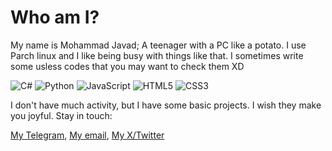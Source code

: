 # Who am I?
My name is Mohammad Javad; A teenager with a PC like a potato. I use Parch linux and I like being busy with things like that. I sometimes write some usless codes that you may want to check them XD

![C#](https://img.shields.io/badge/c%23-%23239120.svg?style=for-the-badge&logo=csharp&logoColor=white) ![Python](https://img.shields.io/badge/python-3670A0?style=for-the-badge&logo=python&logoColor=ffdd54) ![JavaScript](https://img.shields.io/badge/javascript-%23323330.svg?style=for-the-badge&logo=javascript&logoColor=%23F7DF1E) ![HTML5](https://img.shields.io/badge/html5-%23E34F26.svg?style=for-the-badge&logo=html5&logoColor=white) ![CSS3](https://img.shields.io/badge/css3-%231572B6.svg?style=for-the-badge&logo=css3&logoColor=white) 

I don't have much activity, but I have some basic projects. I wish they make you joyful.
Stay in touch:

[My Telegram](https://t.me/MrJavadGG/), [My email](mrjavadgg@gmail.com), [My X/Twitter](https://Soon/)
